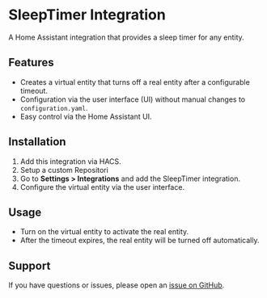# SleepTimer Integration

A Home Assistant integration that provides a sleep timer for any entity.

## Features
- Creates a virtual entity that turns off a real entity after a configurable timeout.
- Configuration via the user interface (UI) without manual changes to `configuration.yaml`.
- Easy control via the Home Assistant UI.

## Installation
1. Add this integration via HACS.
2. Setup a custom Repositori
2. Go to **Settings > Integrations** and add the SleepTimer integration.
3. Configure the virtual entity via the user interface.

## Usage
- Turn on the virtual entity to activate the real entity.
- After the timeout expires, the real entity will be turned off automatically.

## Support
If you have questions or issues, please open an [issue on GitHub](https://github.com/your-repository/issues).